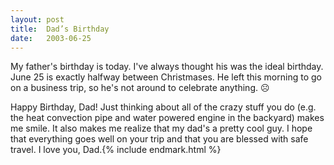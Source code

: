 ```yaml
---
layout:	post
title:	Dad’s Birthday
date:	2003-06-25
---
```


My father's birthday is today. I've always thought his was the ideal birthday. June 25 is exactly halfway between Christmases. He left this morning to go on a business trip, so he's not around to celebrate anything. ☹️

Happy Birthday, Dad! Just thinking about all of the crazy stuff you do (e.g. the heat convection pipe and water powered engine in the backyard) makes me smile. It also makes me realize that my dad's a pretty cool guy. I hope that everything goes well on your trip and that you are blessed with safe travel. I love you, Dad.{% include endmark.html %}